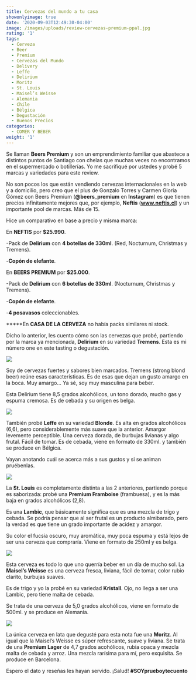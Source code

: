 ```yaml
---
title: Cervezas del mundo a tu casa
showonlyimage: true
date: '2020-09-03T12:49:30-04:00'
image: /images/uploads/review-cervezas-premium-ppal.jpg
rating: '1'
tags:
  - Cerveza
  - Beer
  - Premium
  - Cervezas del Mundo
  - Delivery
  - Leffe
  - Delirium
  - Moritz
  - St. Louis
  - Maisel’s Weisse
  - Alemania
  - Chile
  - Bélgica
  - Degustación
  - Buenos Precios
categories:
  - COMER Y BEBER
weight: '1'
---
```

Se llaman **Beers Premium** y son un emprendimiento familiar que abastece a distintos puntos de Santiago con chelas que muchas veces no encontramos en el supermercado o botillerías. Yo me sacrifiqué por ustedes y probé 5 marcas y variedades para este review.

<!--more-->

No son pocos los que están vendiendo cervezas internacionales en la web y a domicilio, pero creo que el plus de Gonzalo Torres y Carmen Gloria Gómez con Beers Premium (**@beers_premium** en **Instagram**) es que tienen precios infinitamente mejores que, por ejemplo, **Neftis** (**www.neftis.cl**) y un importante pool de marcas. Más de 15.

Hice un comparativo en base a precio y misma marca:

En **NEFTIS** por **$25.990**. 

\-Pack de **Delirium** con **4 botellas de 330ml**. (Red, Nocturnum, Christmas y Tremens).

\-**Copón de elefante**. 

En **BEERS PREMIUM** por **$25.000**.

\-Pack de **Delirium** con **6 botellas de 330ml**. (Nocturnum, Christmas y Tremens).

\-**Copón de elefante**.

\-**4 posavasos** coleccionables.

**\***En **CASA DE LA CERVEZA** no había packs similares ni stock.

Dicho lo anterior, les cuento cómo son las cervezas que probé, partiendo por la marca ya mencionada, **Delirium** en su variedad **Tremens**. Esta es mi número one en este tasting o degustación.

![](/images/uploads/review-cervezas-delirium.jpg)

Soy de cervezas fuertes y sabores bien marcados. Tremens (strong blond beer) reúne esas características. Es de esas que dejan un gusto amargo en la boca. Muy amargo… Ya sé, soy muy masculina para beber.

Esta Delirium tiene 8,5 grados alcohólicos, un tono dorado, mucho gas y espuma cremosa. Es de cebada y su origen es belga.

![](/images/uploads/review-cervezas-leffe.jpg)

 

También probé **Leffe** en su variedad **Blonde**. Es alta en grados alcohólicos (6,6), pero considerablemente más suave que la anterior. Amargor levemente perceptible. Una cerveza dorada, de burbujas livianas y algo frutal. Fácil de tomar. Es de cebada, viene en formato de 330ml. y también se produce en Bélgica.

Vayan anotando cuál se acerca más a sus gustos y si se animan pruébenlas.

![](/images/uploads/review-cervezas-frambuesa.jpg)

La **St. Louis** es completamente distinta a las 2 anteriores, partiendo porque es saborizada: probé una **Premium Framboise** (frambuesa), y es la más baja en grados alcohólicos (2,8).

Es una **Lambic**, que básicamente significa que es una mezcla de trigo y cebada. Se podría pensar que al ser frutal es un producto almibarado, pero la verdad es que tiene un grado importante de acidez y amargor.

Su color el fucsia oscuro, muy aromática, muy poca espuma y está lejos de ser una cerveza que compraría. Viene en formato de 250ml y es belga.

![](/images/uploads/review-cervezas-maisels.jpg)

Esta cerveza es todo lo que uno querría beber en un día de mucho sol. La **Maisel’s Weisse** es una cerveza fresca, liviana, fácil de tomar, color rubio clarito, burbujas suaves.

Es de trigo y yo la probé en su variedad **Kristall**. Ojo, no llega a ser una Lambic, pero tiene malta de cebada. 

Se trata de una cerveza de 5,0 grados alcohólicos, viene en formato de 500ml. y se produce en Alemania.

![](/images/uploads/review-cervezas-moritz.jpg)

La única cerveza en lata que degusté para esta nota fue una **Moritz**. Al igual que la Maisel’s Weisse es súper refrescante, suave y liviana. Se trata de una **Premium Lager** de 4,7 grados acohólicos, rubia opaca y mezcla malta de cebada y arroz. Una mezcla rarísima para mí, pero exquisita. Se produce en Barcelona.

Espero el dato y reseñas les hayan servido. ¡Salud! **\#SOYprueboytecuento**
